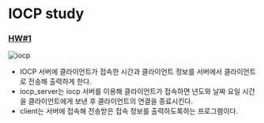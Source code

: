 # IOCP study

### [HW#1](https://github.com/sxzeu/IOCP-study/tree/main/IOCP%20HW)

![iocp](https://user-images.githubusercontent.com/63103601/138544508-2d11b4fe-96ab-4326-8ea3-2936bda26c73.PNG)

 - IOCP 서버에 클라이언트가 접속한 시간과 클라이언트 정보를 서버에서 클라이언트로 전송해 출력하게 한다.
 - iocp_server는 iocp 서버를 이용해 클라이언트가 접속하면 년도와 날짜 요일 시간을 클라이언트에게 보낸 후 클라이언트의 연결을 종료시킨다.
 - client는 서버에 접속해 전송받은 접속 정보를 출력하도록하는 프로그램이다.
